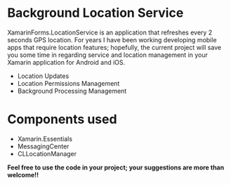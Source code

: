 # Background Location Service

XamarinForms.LocationService is an application that refreshes every 2 seconds GPS location. For years I have been working developing mobile apps that require location features; hopefully, the current project will save you some time in regarding service and location management in your Xamarin application for Android and iOS.

  - Location Updates
  - Location Permissions Management
  - Background Processing Management

# Components used

  - Xamarin.Essentials
  - MessagingCenter
  - CLLocationManager


**Feel free to use the code in your project; your suggestions are more than welcome!!**
